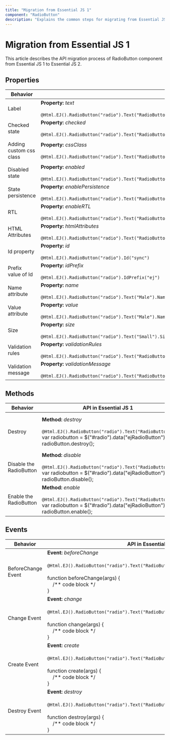 ```yaml
---
title: "Migration from Essential JS 1"
component: "RadioButton"
description: "Explains the common steps for migrating from Essential JS 1 application to Essential JS 2 components especially, radio button component."
---
```


# Migration from Essential JS 1

This article describes the API migration process of RadioButton component from Essential JS 1 to Essential JS 2.

## Properties

| Behavior | API in Essential JS 1 | API in Essential JS 2 |
| --- | --- | --- |
| Label | **Property:** *text* <br/><br/> `@Html.EJ().RadioButton("radio").Text("RadioButton")` | **Property:** *label* <br/><br/> `@Html.EJS().RadioButton("radio").Label("RadioButton").Render()` |
| Checked state | **Property:** *checked* <br/><br/> `@Html.EJ().RadioButton("radio").Text("RadioButton").Checked(true)` | **Property:** *checked* <br/><br/> `@Html.EJS().RadioButton("radio").Label("RadioButton").Checked(true).Render()` |
| Adding custom css class | **Property:** *cssClass* <br/><br/> `@Html.EJ().RadioButton("radio").Text("RadioButton").CssClass("custom-class")` | **Property:** *cssClass* <br/><br/> `@Html.EJS().RadioButton("radio").Label("RadioButton").CssClass("custom-class").Render()` |
| Disabled state | **Property:** *enabled* <br/><br/> `@Html.EJ().RadioButton("radio").Text("RadioButton").Enabled(false)` | **Property:** *disabled* <br/><br/> `@Html.EJS().RadioButton("radio").Label("RadioButton").Disabled(true).Render()` |
| State persistence | **Property:** *enablePersistence* <br/><br/> `@Html.EJ().RadioButton("radio").Text("RadioButton").EnablePersistence(true)` | **Property:** *enablePersistence* <br/><br/> `@Html.EJS().RadioButton("radio").Label("RadioButton").EnablePersistence(true).Render()` |
| RTL | **Property:** *enableRTL* <br/><br/> `@Html.EJ().RadioButton("radio").Text("RadioButton").EnableRTL(true)` | **Property:** *enableRtl* <br/><br/> `@Html.EJS().RadioButton("radio").Label("RadioButton").EnableRtl(true).Render()` |
| HTML Attributes | **Property:** *htmlAttributes* <br/><br/> `@Html.EJ().RadioButton("radio").Text("RadioButton").HtmlAttributes("")` | Not applicable |
| Id property | **Property:** *id* <br/><br/>`@Html.EJ().RadioButton("radio").Id("sync")` | Not applicable |
| Prefix value of Id | **Property:** *idPrefix* <br/><br/> `@Html.EJ().RadioButton("radio").IdPrefix("ej")` | Not applicable |
| Name attribute | **Property:** *name* <br/><br/> `@Html.EJ().RadioButton("radio").Text("Male").Name("gender")` | **Property:** *name* <br/><br/> `@Html.EJS().RadioButton("radio").Label("Male").Name("gender").Render()` |
| Value attribute | **Property:** *value* <br/><br/> `@Html.EJ().RadioButton("radio").Text("Male").Name("gender").Value("male")` | **Property:** *value* <br/><br/> `@Html.EJS().RadioButton("radio").Label("Male").Name("gender").Value("male").Render()` |
| Size | **Property:** *size* <br/><br/> `@Html.EJ().RadioButton("radio").Text("Small").Size(RadioButtonSize.Small)` | **Property:** *size* <br/><br/> `@Html.EJS().RadioButton("radio").Label("Small").CssClass("e-small").Render()` |
| Validation rules | **Property:** *validationRules* <br/><br/> `@Html.EJ().RadioButton("radio").Text("RadioButton").ValidationRules(ViewBag.rules)` | Not applicable |
| Validation message | **Property:** *validationMessage* <br/><br/> `@Html.EJ().RadioButton("radio").Text("RadioButton").ValidationRules(ViewBag.rules).ValidationMessage(ViewBag.message)` | Not applicable |

## Methods

| Behavior | API in Essential JS 1 | API in Essential JS 2 |
| --- | --- | --- |
| Destroy | **Method:** *destroy* <br/><br/> `@Html.EJ().RadioButton("radio").Text("RadioButton")` <br/> var radiobutton = $("#radio").data("ejRadioButton");<br/>radioButton.destroy(); | **Method:** *destroy* <br/><br/> `@Html.EJS().RadioButton("radio").Label("RadioButton").Render()` <br/> var radiobutton = document.getElementById('radio').ej2_instances[0]; <br/>radioButton.destroy(); |
| Disable the RadioButton | **Method:** *disable* <br/><br/> `@Html.EJ().RadioButton("radio").Text("RadioButton")` <br/> var radiobutton = $("#radio").data("ejRadioButton");<br/>radioButton.disable(); | Not applicable |
| Enable the RadioButton | **Method:** *enable* <br/><br/> `@Html.EJ().RadioButton("radio").Text("RadioButton")` <br/> var radiobutton = $("#radio").data("ejRadioButton");<br/>radioButton.enable(); | Not applicable |

## Events

| Behavior | API in Essential JS 1 | API in Essential JS 2 |
| --- | --- | --- |
| BeforeChange Event | **Event:** *beforeChange* <br/><br/> `@Html.EJ().RadioButton("radio").Text("RadioButton").BeforeChange("beforeChange")`* <br/><br/>function beforeChange(args) {<br/> &nbsp;&nbsp;&nbsp;&nbsp;/** code block */ <br/>} | Not applicable |
| Change Event | **Event:** *change* <br/><br/> `@Html.EJ().RadioButton("radio").Text("RadioButton").Change("change")`* <br/><br/>function change(args) {<br/> &nbsp;&nbsp;&nbsp;&nbsp;/** code block */ <br/>} | **Event:** *change* <br/><br/> `@Html.EJS().RadioButton("radio").Label("RadioButton").Change("change").Render()`* <br/><br/>function change(args) {<br/> &nbsp;&nbsp;&nbsp;&nbsp;/** code block */ <br/>} |
| Create Event | **Event:** *create* <br/><br/> `@Html.EJ().RadioButton("radio").Text("RadioButton").Create("create")`* <br/><br/>function create(args) {<br/> &nbsp;&nbsp;&nbsp;&nbsp;/** code block */ <br/>} | **Event:** *created* <br/><br/> `@Html.EJS().RadioButton("radio").Label("RadioButton").Created("created").Render()`* <br/><br/>function created() {<br/> &nbsp;&nbsp;&nbsp;&nbsp;/** code block */ <br/>} |
| Destroy Event | **Event:** *destroy* <br/><br/> `@Html.EJ().RadioButton("radio").Text("RadioButton").Destroy("destroy")`* <br/><br/>function destroy(args) {<br/> &nbsp;&nbsp;&nbsp;&nbsp;/** code block */ <br/>} | Not applicable |